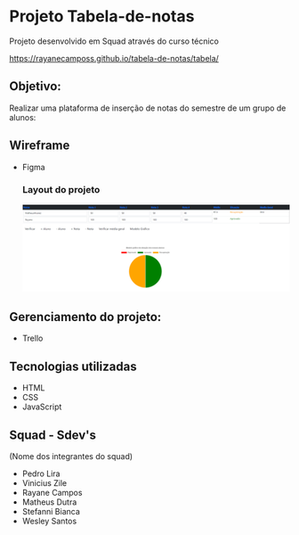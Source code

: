 # Projeto Tabela-de-notas

Projeto desenvolvido em Squad através do curso técnico<br>

https://rayanecamposs.github.io/tabela-de-notas/tabela/

## Objetivo:
 Realizar uma plataforma de inserção de notas do semestre de um grupo de alunos:

## Wireframe
- Figma

   ### Layout do projeto
   ![WEB](https://github.com/MatheusAlvarez/Projeto-CadastroDeAlunos/blob/main/_assets/layout.png)

## Gerenciamento do projeto:
- Trello

## Tecnologias utilizadas
- HTML
- CSS
- JavaScript

## Squad - Sdev's
  (Nome dos integrantes do squad)
  - Pedro Lira 
  - Vinicius Zile
  - Rayane Campos
  - Matheus Dutra
  - Stefanni Bianca
  - Wesley Santos 
    
